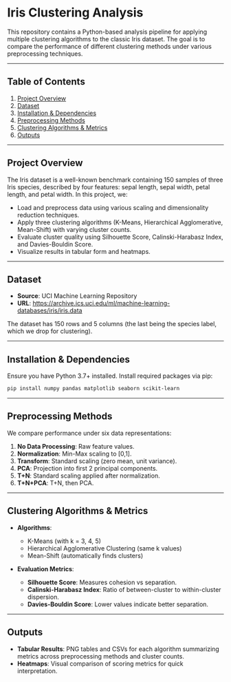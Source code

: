 # Iris Clustering Analysis

This repository contains a Python-based analysis pipeline for applying multiple clustering algorithms to the classic Iris dataset. The goal is to compare the performance of different clustering methods under various preprocessing techniques.

---

## Table of Contents
1. [Project Overview](#project-overview)
2. [Dataset](#dataset)
3. [Installation & Dependencies](#installation--dependencies)
4. [Preprocessing Methods](#preprocessing-methods)
5. [Clustering Algorithms & Metrics](#clustering-algorithms--metrics)
6. [Outputs](#outputs)

---

## Project Overview
The Iris dataset is a well-known benchmark containing 150 samples of three Iris species, described by four features: sepal length, sepal width, petal length, and petal width. In this project, we:

- Load and preprocess data using various scaling and dimensionality reduction techniques.
- Apply three clustering algorithms (K-Means, Hierarchical Agglomerative, Mean-Shift) with varying cluster counts.
- Evaluate cluster quality using Silhouette Score, Calinski-Harabasz Index, and Davies-Bouldin Score.
- Visualize results in tabular form and heatmaps.

---

## Dataset
- **Source**: UCI Machine Learning Repository
- **URL**: https://archive.ics.uci.edu/ml/machine-learning-databases/iris/iris.data

The dataset has 150 rows and 5 columns (the last being the species label, which we drop for clustering).

---

## Installation & Dependencies
Ensure you have Python 3.7+ installed. Install required packages via pip:

```bash
pip install numpy pandas matplotlib seaborn scikit-learn
```

---

## Preprocessing Methods
We compare performance under six data representations:
1. **No Data Processing**: Raw feature values.
2. **Normalization**: Min-Max scaling to [0,1].
3. **Transform**: Standard scaling (zero mean, unit variance).
4. **PCA**: Projection into first 2 principal components.
5. **T+N**: Standard scaling applied after normalization.
6. **T+N+PCA**: T+N, then PCA.

---

## Clustering Algorithms & Metrics
- **Algorithms**:
  - K-Means (with k = 3, 4, 5)
  - Hierarchical Agglomerative Clustering (same k values)
  - Mean-Shift (automatically finds clusters)

- **Evaluation Metrics**:
  - **Silhouette Score**: Measures cohesion vs separation.
  - **Calinski-Harabasz Index**: Ratio of between-cluster to within-cluster dispersion.
  - **Davies-Bouldin Score**: Lower values indicate better separation.

---

## Outputs
- **Tabular Results**: PNG tables and CSVs for each algorithm summarizing metrics across preprocessing methods and cluster counts.
- **Heatmaps**: Visual comparison of scoring metrics for quick interpretation.
